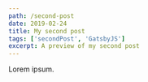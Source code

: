 ```yaml
---
path: /second-post
date: 2019-02-24
title: My second post
tags: ['secondPost', 'GatsbyJS']
excerpt: A preview of my second post
---
```


Lorem ipsum.